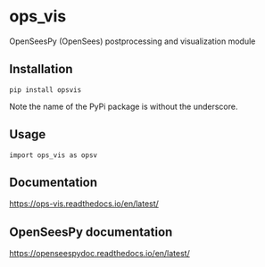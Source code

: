 # ops_vis

OpenSeesPy (OpenSees) postprocessing and visualization module

## Installation

`pip install opsvis`

Note the name of the PyPi package is without the underscore.

## Usage

`import ops_vis as opsv`

## Documentation

https://ops-vis.readthedocs.io/en/latest/

## OpenSeesPy documentation

https://openseespydoc.readthedocs.io/en/latest/
